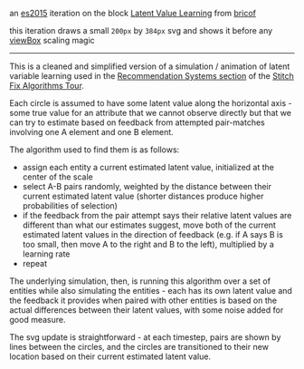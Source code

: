 an [es2015](https://babeljs.io/learn-es2015/) iteration on the block [Latent Value Learning](https://bl.ocks.org/bricof/289866256121e20949abfc3a39d5805d) from [bricof](https://bl.ocks.org/bricof)

this iteration draws a small `200px` by `384px` svg and shows it before any [viewBox](https://developer.mozilla.org/en-US/docs/Web/SVG/Attribute/viewBox) scaling magic

---

This is a cleaned and simplified version of a simulation / animation of latent variable learning used in the [Recommendation Systems section](http://algorithms-tour.stitchfix.com/#recommendation-systems) of the [Stitch Fix Algorithms Tour](http://algorithms-tour.stitchfix.com/).

Each circle is assumed to have some latent value along the horizontal axis - some true value for an attribute that we cannot observe directly but that we can try to estimate based on feedback from attempted pair-matches involving one A element and one B element.

The algorithm used to find them is as follows:

* assign each entity a current estimated latent value, initialized at the center of the scale
* select A-B pairs randomly, weighted by the distance between their current estimated latent value (shorter distances produce higher probabilities of selection)
* if the feedback from the pair attempt says their relative latent values are different than what our estimates suggest, move both of the current estimated latent values in the direction of feedback (e.g. if A says B is too small, then move A to the right and B to the left), multiplied by a learning rate
* repeat

The underlying simulation, then, is running this algorithm over a set of entities while also simulating the entities - each has its own latent value and the feedback it provides when paired with other entities is based on the actual differences between their latent values, with some noise added for good measure.

The svg update is straightforward - at each timestep, pairs are shown by lines between the circles, and the circles are transitioned to their new location based on their current estimated latent value.